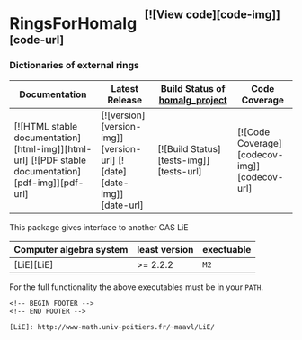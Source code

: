 <!-- BEGIN HEADER -->
# RingsForHomalg&ensp;<sup><sup>[![View code][code-img]][code-url]</sup></sup>

### Dictionaries of external rings

| Documentation | Latest Release | Build Status of [homalg_project](/../../) | Code Coverage |
| ------------- | -------------- | ------------ | ------------- |
| [![HTML stable documentation][html-img]][html-url] [![PDF stable documentation][pdf-img]][pdf-url] | [![version][version-img]][version-url] [![date][date-img]][date-url] | [![Build Status][tests-img]][tests-url] | [![Code Coverage][codecov-img]][codecov-url] |

<!-- END HEADER -->
This package gives interface to another CAS LiE

| Computer algebra system | least version  | exectuable |
|:------------------------|:---------------|:-----------|
| [LiE][LiE]              | >= 2.2.2       | `M2`       |

For the full functionality the above executables must be in your `PATH`.

```
<!-- BEGIN FOOTER -->
<!-- END FOOTER -->

[LiE]: http://www-math.univ-poitiers.fr/~maavl/LiE/
